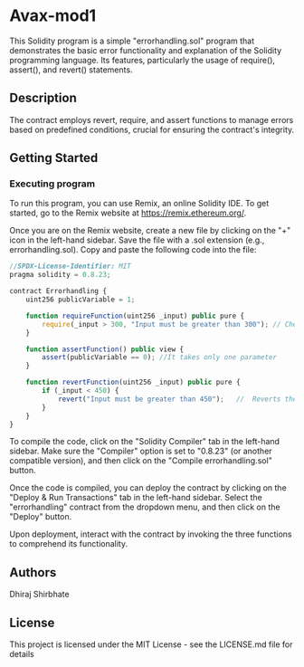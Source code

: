 # Avax-mod1
This Solidity program is a simple "errorhandling.sol" program that demonstrates the basic error functionality and explanation  of the Solidity programming language. Its features, particularly the usage of require(), assert(), and revert() statements.


## Description

The contract employs revert, require, and assert functions to manage errors based on predefined conditions, crucial for ensuring the contract's integrity.

## Getting Started

### Executing program

To run this program, you can use Remix, an online Solidity IDE. To get started, go to the Remix website at https://remix.ethereum.org/.

Once you are on the Remix website, create a new file by clicking on the "+" icon in the left-hand sidebar. Save the file with a .sol extension (e.g., errorhandling.sol). Copy and paste the following code into the file:

```javascript
//SPDX-License-Identifier: MIT
pragma solidity = 0.8.23;

contract Errorhandling {
    uint256 publicVariable = 1;

    function requireFunction(uint256 _input) public pure {
        require(_input > 300, "Input must be greater than 300"); // Checks if the input is greater than 300 using the require statement.
    }

    function assertFunction() public view {
        assert(publicVariable == 0); //It takes only one parameter
    }

    function revertFunction(uint256 _input) public pure {
        if (_input < 450) {
            revert("Input must be greater than 450");   //  Reverts the transaction with an error message if the input is less than 450.
        }
    }
}
```

To compile the code, click on the "Solidity Compiler" tab in the left-hand sidebar. Make sure the "Compiler" option is set to "0.8.23" (or another compatible version), and then click on the "Compile errorhandling.sol" button.

Once the code is compiled, you can deploy the contract by clicking on the "Deploy & Run Transactions" tab in the left-hand sidebar. Select the "errorhandling" contract from the dropdown menu, and then click on the "Deploy" button.

Upon deployment, interact with the contract by invoking the three functions to comprehend its functionality.

## Authors

Dhiraj Shirbhate


## License

This project is licensed under the MIT License - see the LICENSE.md file for details

